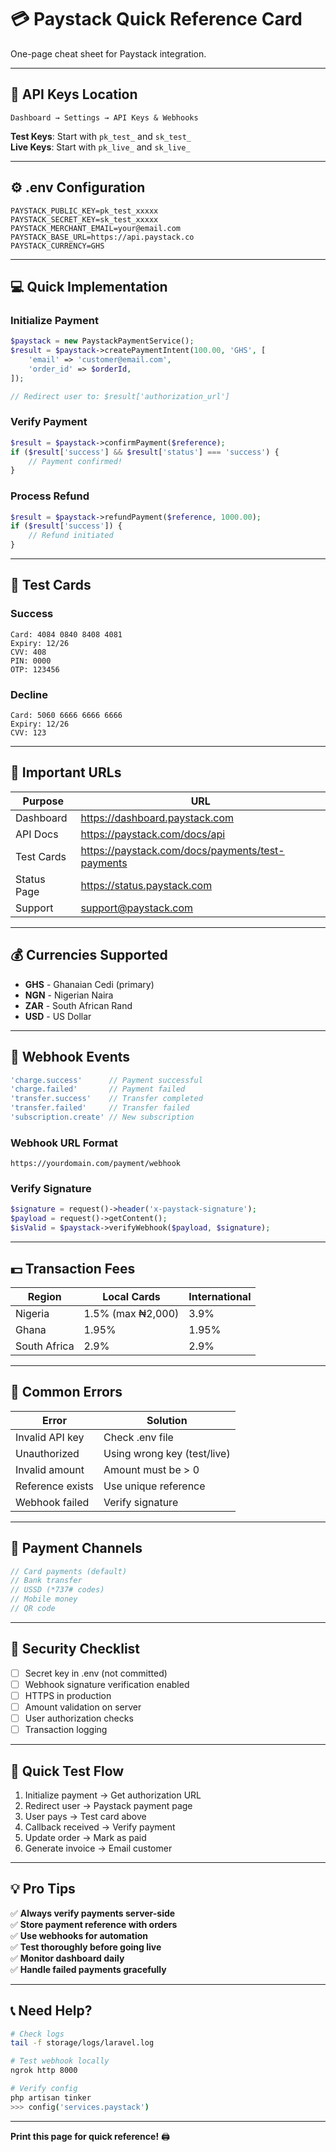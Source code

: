 # 💳 Paystack Quick Reference Card

One-page cheat sheet for Paystack integration.

---

## 🔑 API Keys Location

```
Dashboard → Settings → API Keys & Webhooks
```

**Test Keys**: Start with `pk_test_` and `sk_test_`  
**Live Keys**: Start with `pk_live_` and `sk_live_`

---

## ⚙️ .env Configuration

```env
PAYSTACK_PUBLIC_KEY=pk_test_xxxxx
PAYSTACK_SECRET_KEY=sk_test_xxxxx
PAYSTACK_MERCHANT_EMAIL=your@email.com
PAYSTACK_BASE_URL=https://api.paystack.co
PAYSTACK_CURRENCY=GHS
```

---

## 💻 Quick Implementation

### Initialize Payment

```php
$paystack = new PaystackPaymentService();
$result = $paystack->createPaymentIntent(100.00, 'GHS', [
    'email' => 'customer@email.com',
    'order_id' => $orderId,
]);

// Redirect user to: $result['authorization_url']
```

### Verify Payment

```php
$result = $paystack->confirmPayment($reference);
if ($result['success'] && $result['status'] === 'success') {
    // Payment confirmed!
}
```

### Process Refund

```php
$result = $paystack->refundPayment($reference, 1000.00);
if ($result['success']) {
    // Refund initiated
}
```

---

## 🧪 Test Cards

### Success
```
Card: 4084 0840 8408 4081
Expiry: 12/26
CVV: 408
PIN: 0000
OTP: 123456
```

### Decline
```
Card: 5060 6666 6666 6666
Expiry: 12/26
CVV: 123
```

---

## 🔗 Important URLs

| Purpose | URL |
|---------|-----|
| Dashboard | https://dashboard.paystack.com |
| API Docs | https://paystack.com/docs/api |
| Test Cards | https://paystack.com/docs/payments/test-payments |
| Status Page | https://status.paystack.com |
| Support | support@paystack.com |

---

## 💰 Currencies Supported

- **GHS** - Ghanaian Cedi (primary)
- **NGN** - Nigerian Naira
- **ZAR** - South African Rand
- **USD** - US Dollar

---

## 📡 Webhook Events

```php
'charge.success'      // Payment successful
'charge.failed'       // Payment failed
'transfer.success'    // Transfer completed
'transfer.failed'     // Transfer failed
'subscription.create' // New subscription
```

### Webhook URL Format
```
https://yourdomain.com/payment/webhook
```

### Verify Signature
```php
$signature = request()->header('x-paystack-signature');
$payload = request()->getContent();
$isValid = $paystack->verifyWebhook($payload, $signature);
```

---

## 💵 Transaction Fees

| Region | Local Cards | International |
|--------|-------------|---------------|
| Nigeria | 1.5% (max ₦2,000) | 3.9% |
| Ghana | 1.95% | 1.95% |
| South Africa | 2.9% | 2.9% |

---

## 🚨 Common Errors

| Error | Solution |
|-------|----------|
| Invalid API key | Check .env file |
| Unauthorized | Using wrong key (test/live) |
| Invalid amount | Amount must be > 0 |
| Reference exists | Use unique reference |
| Webhook failed | Verify signature |

---

## 📱 Payment Channels

```php
// Card payments (default)
// Bank transfer
// USSD (*737# codes)
// Mobile money
// QR code
```

---

## 🔐 Security Checklist

- [ ] Secret key in .env (not committed)
- [ ] Webhook signature verification enabled
- [ ] HTTPS in production
- [ ] Amount validation on server
- [ ] User authorization checks
- [ ] Transaction logging

---

## 🎯 Quick Test Flow

1. Initialize payment → Get authorization URL
2. Redirect user → Paystack payment page
3. User pays → Test card above
4. Callback received → Verify payment
5. Update order → Mark as paid
6. Generate invoice → Email customer

---

## 💡 Pro Tips

✅ **Always verify payments server-side**  
✅ **Store payment reference with orders**  
✅ **Use webhooks for automation**  
✅ **Test thoroughly before going live**  
✅ **Monitor dashboard daily**  
✅ **Handle failed payments gracefully**  

---

## 📞 Need Help?

```bash
# Check logs
tail -f storage/logs/laravel.log

# Test webhook locally
ngrok http 8000

# Verify config
php artisan tinker
>>> config('services.paystack')
```

---

**Print this page for quick reference!** 🖨️
